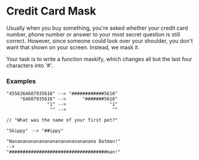 # Credit Card Mask

Usually when you buy something, you're asked whether your credit card number, phone number or answer to your most secret question is still correct. However, since someone could look over your shoulder, you don't want that shown on your screen. Instead, we mask it.

Your task is to write a function maskify, which changes all but the last four characters into '#'.

### Examples

```
"4556364607935616" --> "############5616"
     "64607935616" -->      "#######5616"
               "1" -->                "1"
                "" -->                 ""

// "What was the name of your first pet?"

"Skippy" --> "##ippy"

"Nananananananananananananananana Batman!"
-->
"####################################man!"
```